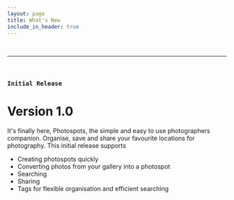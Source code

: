 ```yaml
---
layout: page
title: What's New
include_in_header: true
---
```


<br>

________
<br>

### `Initial Release`
# **Version 1.0**
It's finally here, Photospots, the simple and easy to use photographers companion. Organise, save and share your favourite locations for photography. This initial release supports

- Creating photospots quickly
- Converting photos from your gallery into a photospot
- Searching
- Sharing
- Tags for flexible organisation and efficient searching

